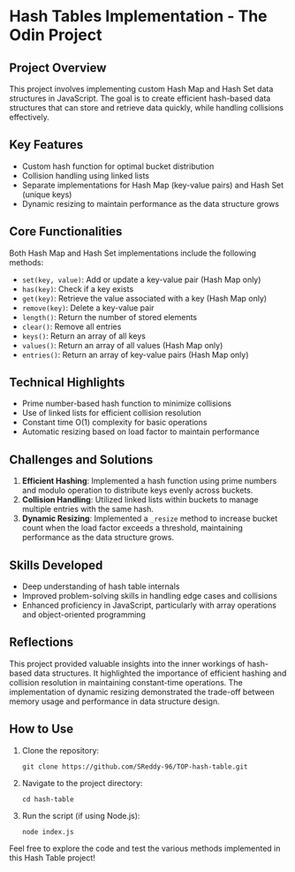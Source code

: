 # Hash Tables Implementation - The Odin Project

## Project Overview

This project involves implementing custom Hash Map and Hash Set data structures in JavaScript. The goal is to create efficient hash-based data structures that can store and retrieve data quickly, while handling collisions effectively.

## Key Features

- Custom hash function for optimal bucket distribution
- Collision handling using linked lists
- Separate implementations for Hash Map (key-value pairs) and Hash Set (unique keys)
- Dynamic resizing to maintain performance as the data structure grows

## Core Functionalities

Both Hash Map and Hash Set implementations include the following methods:

- `set(key, value)`: Add or update a key-value pair (Hash Map only)
- `has(key)`: Check if a key exists
- `get(key)`: Retrieve the value associated with a key (Hash Map only)
- `remove(key)`: Delete a key-value pair
- `length()`: Return the number of stored elements
- `clear()`: Remove all entries
- `keys()`: Return an array of all keys
- `values()`: Return an array of all values (Hash Map only)
- `entries()`: Return an array of key-value pairs (Hash Map only)

## Technical Highlights

- Prime number-based hash function to minimize collisions
- Use of linked lists for efficient collision resolution
- Constant time O(1) complexity for basic operations
- Automatic resizing based on load factor to maintain performance

## Challenges and Solutions

1. **Efficient Hashing**: Implemented a hash function using prime numbers and modulo operation to distribute keys evenly across buckets.
2. **Collision Handling**: Utilized linked lists within buckets to manage multiple entries with the same hash.
3. **Dynamic Resizing**: Implemented a `_resize` method to increase bucket count when the load factor exceeds a threshold, maintaining performance as the data structure grows.

## Skills Developed

- Deep understanding of hash table internals
- Improved problem-solving skills in handling edge cases and collisions
- Enhanced proficiency in JavaScript, particularly with array operations and object-oriented programming

## Reflections

This project provided valuable insights into the inner workings of hash-based data structures. It highlighted the importance of efficient hashing and collision resolution in maintaining constant-time operations. The implementation of dynamic resizing demonstrated the trade-off between memory usage and performance in data structure design.

## How to Use

1. Clone the repository:

   ```
   git clone https://github.com/SReddy-96/TOP-hash-table.git
   ```

2. Navigate to the project directory:

   ```
   cd hash-table
   ```

3. Run the script (if using Node.js):
   ```
   node index.js
   ```

Feel free to explore the code and test the various methods implemented in this Hash Table project!
